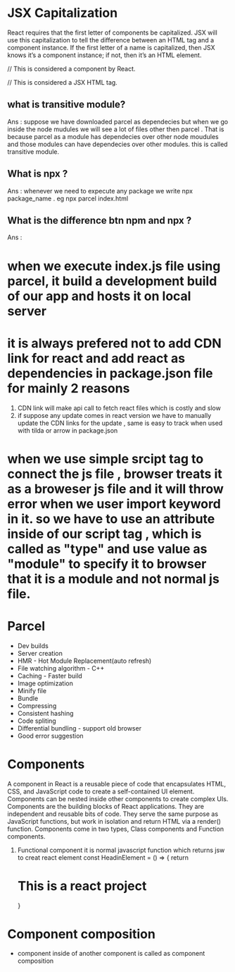 # JSX Capitalization

React requires that the first letter of components be capitalized. JSX will use this capitalization to tell the difference between an HTML tag and a component instance. If the first letter of a name is capitalized, then JSX knows it’s a component instance; if not, then it’s an HTML element.

// This is considered a component by React.
<ThisComponent />

// This is considered a JSX HTML tag.

<div>

## what is transitive module?

Ans : suppose we have downloaded parcel as dependecies but when we go inside the node mudules we will see a lot of files other then parcel . That is because parcel as a module has dependecies over other node moudules and those modules can have dependecies over other modules. this is called transitive module.

## What is npx ?

Ans : whenever we need to expecute any package we write npx package_name .
eg npx parcel index.html

## What is the difference btn npm and npx ?

Ans :

# when we execute index.js file using parcel, it build a development build of our app and hosts it on local server

# it is always prefered not to add CDN link for react and add react as dependencies in package.json file for mainly 2 reasons

1. CDN link will make api call to fetch react files which is costly and slow
2. if suppose any update comes in react version we have to manually update the CDN links for the update , same is easy to track when used with tilda or arrow in package.json

# when we use simple srcipt tag to connect the js file , browser treats it as a broweser js file and it will throw error when we user import keyword in it. so we have to use an attribute inside of our script tag , which is called as "type" and use value as "module" to specify it to browser that it is a module and not normal js file.

# Parcel

- Dev builds
- Server creation
- HMR - Hot Module Replacement(auto refresh)
- File watching algorithm - C++
- Caching - Faster build
- Image optimization
- Minify file
- Bundle
- Compressing
- Consistent hashing
- Code spliting
- Differential bundling - support old browser
- Good error suggestion

# Components

A component in React is a reusable piece of code that encapsulates HTML, CSS, and JavaScript code to create a self-contained UI element. Components can be nested inside other components to create complex UIs.
Components are the building blocks of React applications. They are independent and reusable bits of code. They serve the same purpose as JavaScript functions, but work in isolation and return HTML via a render() function. Components come in two types, Class components and Function components.

1. Functional component
   it is normal javascript function which returns jsw to creat react element
   const HeadinElement = () => {
   return <h1>This is a react project</h1>
   }

# Component composition

- component inside of another component is called as component composition
<div>
    <Title/>
</div>

# Config driven ui
